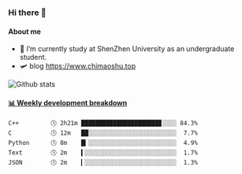 ### Hi there 👋

#### About me

- 🏫 I’m currently study at ShenZhen University as an undergraduate student.
- 🛩️ blog  https://www.chimaoshu.top

![Github stats](https://github-readme-stats.vercel.app/api?username=chimaoshu&show_icons=true&theme=cobalt)

<!-- waka-box start -->
#### <a href="https://gist.github.com/e235103f6d3ace58395a9ff863c34467" target="_blank">📊 Weekly development breakdown</a>
```text
C++         🕓 2h21m ██████████████████████▊░░░░ 84.3%
C           🕓 12m   ██░░░░░░░░░░░░░░░░░░░░░░░░░  7.7%
Python      🕓 8m    █▎░░░░░░░░░░░░░░░░░░░░░░░░░  4.9%
Text        🕓 2m    ▍░░░░░░░░░░░░░░░░░░░░░░░░░░  1.7%
JSON        🕓 2m    ▎░░░░░░░░░░░░░░░░░░░░░░░░░░  1.3%
```
<!-- Powered by https://github.com/YouEclipse/waka-box-go . -->
<!-- waka-box end -->



